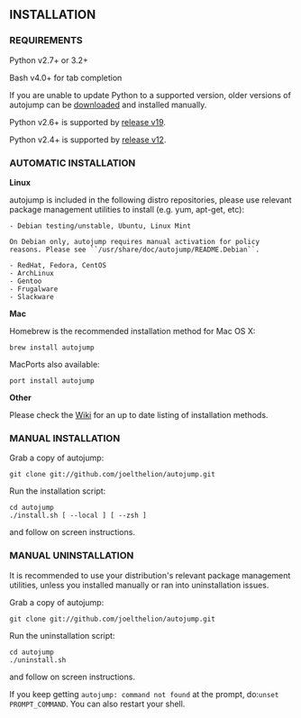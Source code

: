 ## INSTALLATION

### REQUIREMENTS

Python v2.7+ or 3.2+

Bash v4.0+ for tab completion

If you are unable to update Python to a supported version, older versions of autojump can be [downloaded][dl] and installed manually.

Python v2.6+ is supported by [release v19][v19].

Python v2.4+ is supported by [release v12][v12].

### AUTOMATIC INSTALLATION

**Linux**

autojump is included in the following distro repositories, please use relevant package management utilities to install (e.g. yum, apt-get, etc):

    - Debian testing/unstable, Ubuntu, Linux Mint

    On Debian only, autojump requires manual activation for policy reasons. Please see ``/usr/share/doc/autojump/README.Debian``.

    - RedHat, Fedora, CentOS
    - ArchLinux
    - Gentoo
    - Frugalware
    - Slackware

**Mac**

Homebrew is the recommended installation method for Mac OS X:

    brew install autojump

MacPorts also available:

    port install autojump

**Other**

Please check the [Wiki][wiki] for an up to date listing of installation methods.

### MANUAL INSTALLATION

Grab a copy of autojump:

    git clone git://github.com/joelthelion/autojump.git

Run the installation script:

    cd autojump
    ./install.sh [ --local ] [ --zsh ]

and follow on screen instructions.

### MANUAL UNINSTALLATION

It is recommended to use your distribution's relevant package management utilities, unless you installed manually or ran into uninstallation issues.

Grab a copy of autojump:

    git clone git://github.com/joelthelion/autojump.git

Run the uninstallation script:

    cd autojump
    ./uninstall.sh

and follow on screen instructions.

If you keep getting `autojump: command not found` at the prompt, do:`unset PROMPT_COMMAND`. You can also restart your shell.

[dl]: https://github.com/joelthelion/autojump/downloads
[v12]: https://github.com/downloads/joelthelion/autojump/autojump_v12.tar.gz
[v19]: https://github.com/downloads/joelthelion/autojump/autojump_v19.tar.gz
[wiki]: https://github.com/joelthelion/autojump/wiki

